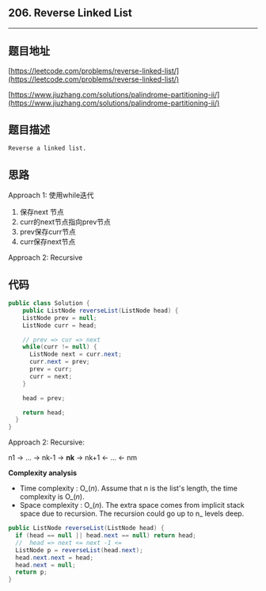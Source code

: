 ## 206. Reverse Linked List

----
## 题目地址

[https://leetcode.com/problems/reverse-linked-list/](https://leetcode.com/problems/reverse-linked-list/)

[https://www.jiuzhang.com/solutions/palindrome-partitioning-ii/](https://www.jiuzhang.com/solutions/palindrome-partitioning-ii/)

## 题目描述

```text
Reverse a linked list.
```

## 思路

Approach 1: 使用while迭代

1. 保存next 节点
2. curr的next节点指向prev节点
3. prev保存curr节点
4. curr保存next节点

Approach 2: Recursive

## 代码

```java
public class Solution {
    public ListNode reverseList(ListNode head) {
    ListNode prev = null;
    ListNode curr = head;

    // prev => cur => next
    while(curr != null) {
      ListNode next = curr.next;
      curr.next = prev;
      prev = curr;
      curr = next;
    }

    head = prev;

    return head;
  }
}
```

Approach 2: Recursive:

n1 → … → nk-1 → **nk** → nk+1 ← … ← nm

**Complexity analysis**

* Time complexity : O_\(_n_\). Assume that n is the list's length, the time complexity is O_\(_n_\).
* Space complexity : O_\(_n_\). The extra space comes from implicit stack space due to recursion. The recursion could go up to n_ levels deep.

```java
public ListNode reverseList(ListNode head) {
  if (head == null || head.next == null) return head;
  //  head => next <= next -1 <=
  ListNode p = reverseList(head.next);
  head.next.next = head;
  head.next = null;
  return p;
}
```

